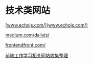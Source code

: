 # 技术类网站

[www.echojs.com/](www.echojs.com/)

[medium.com/dailyjs/](medium.com/dailyjs/)

[frontendfront.com/](frontendfront.com/)

[前端工作学习相关网站收集整理](https://juejin.im/post/6844903863795843085)
